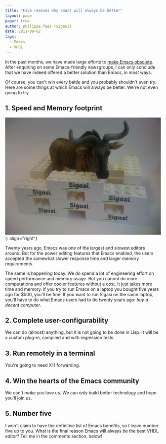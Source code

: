 ```yaml
---
title: "Five reasons why Emacs will always be better"
layout: page 
pager: true
author: philippe.faes (Sigasi)
date: 2011-09-02
tags: 
  - Emacs
  - VHDL
---
```


In the past months, we have made large efforts to [make Emacs obsolete](.). After enquiring on some Emacs-friendly newsgroups, I can only conclude that we have indeed offered a better solution than Emacs, in _most_ ways. 

Of course, you can't win every battle and you probably shouldn't even try. Here are some things at which Emacs will always be better. We're not even going to try.

## 1. Speed and Memory footprint

![Caged Gnu](images/caged_gnu.jpg){: align="right"}

Twenty years ago, Emacs was one of the largest and slowest editors around. But for the power editing features that Emacs enabled, the users accepted the somewhat slower response time and larger memory requirements.

The same is happening today. We do spend a lot of engineering effort on speed performance and memory usage. But you cannot do more computations and offer cooler features without a cost. It just takes more time and memory.
If you try to run Emacs on a laptop you bought five years ago for $500, you'll be fine. If you want to run Sigasi on the same laptop, you'll have to do what Emacs users had to do twenty years ago: _buy a decent computer_.

## 2. Complete user-configurability

We can do (almost) anything, but it is not going to be done in Lisp. It will be a custom plug-in, compiled and with regression tests.

## 3. Run remotely in a terminal

You're going to need X11 forwarding.

## 4. Win the hearts of the Emacs community

We can't _make_ you love us. We can only build better technology and hope you'll join us.

## 5. Number five

I won't claim to have the definitive list of Emacs benefits, so I leave number five up to you. What is the final reason Emacs will always be the best VHDL editor? Tell me in the comments section, below!
